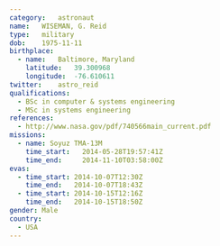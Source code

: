 ```yaml
---
category:	astronaut
name:	WISEMAN, G. Reid
type:	military
dob:	1975-11-11
birthplace:
  - name:	Baltimore, Maryland
    latitude:	39.300968
    longitude:	-76.610611
twitter:	astro_reid
qualifications:
  - BSc in computer & systems engineering
  - MSc in systems engineering
references:
  - http://www.nasa.gov/pdf/740566main_current.pdf
missions:
  - name: Soyuz TMA-13M
    time_start:   2014-05-28T19:57:41Z
    time_end:     2014-11-10T03:58:00Z
evas:
  - time_start: 2014-10-07T12:30Z
    time_end:   2014-10-07T18:43Z
  - time_start: 2014-10-15T12:16Z
    time_end:   2014-10-15T18:50Z
gender:	Male
country:
  - USA
---
```

